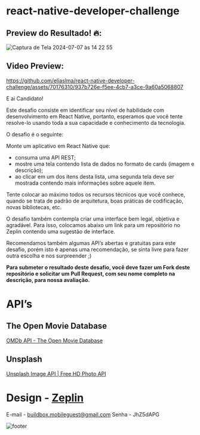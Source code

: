 # react-native-developer-challenge

## Preview do Resultado! 🔥:

![Captura de Tela 2024-07-07 às 14 22 55](https://github.com/eliaslma/react-native-developer-challenge/assets/70176310/4cd6b2da-45ec-4e54-a2d7-abc8134bc7d1)

## Video Preview:

https://github.com/eliaslma/react-native-developer-challenge/assets/70176310/937b726e-f5ee-4cb7-a3ce-9a60a5068807


E ai Candidato!

Este desafio consiste em identificar seu nível de habilidade com desenvolvimento em React Native, portanto, esperamos que você tente resolve-lo usando toda a sua capacidade e conhecimento da tecnologia. 

O desafio é o seguinte:

Monte um aplicativo em React Native que:

- consuma uma API REST;
- mostre uma tela contendo lista de dados no formato de cards (imagem e descrição);
- ao clicar em um dos itens desta lista, uma segunda tela deve ser mostrada contendo mais informações sobre aquele item.

Tente colocar ao máximo todos os recursos técnicos que você conhece, quando se trata de padrão de arquitetura, boas práticas de codificação, novas bibliotecas, etc.

O desafio também contempla criar uma interface bem legal, objetiva e agradável. Para isso, colocamos abaixo um link para um repositório no Zeplin contendo uma sugestão de interface.

Recomendamos também algumas API’s abertas e gratuitas para este desafio, porém isto é apenas uma recomendação, se sinta livre para fazer outra escolha e nos surpreender ;)

**Para submeter o resultado deste desafio, você deve fazer um Fork deste repositório e solicitar um Pull Request, com seu nome completo na descrição, para nossa avaliação.**

# API’s 
## The Open Movie Database
 [OMDb API - The Open Movie Database](http://www.omdbapi.com/)

## Unsplash
[Unsplash Image API | Free HD Photo API](https://unsplash.com/developers)

# Design - [Zeplin](https://app.zeplin.io/login)
E-mail - buildbox.mobileguest@gmail.com
Senha - JhZ5dAPG


![footer](https://s3-us-west-2.amazonaws.com/hippoprod/blog/react-native/react_native_equation.png)
